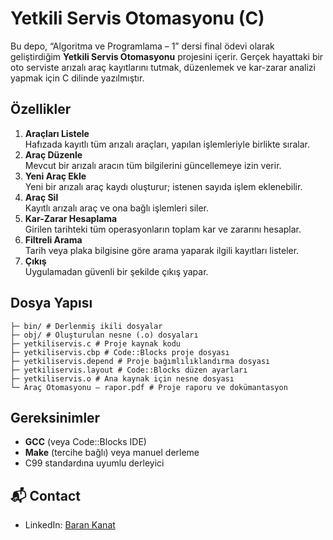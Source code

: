 # Yetkili Servis Otomasyonu (C)

Bu depo, “Algoritma ve Programlama – 1” dersi final ödevi olarak geliştirdiğim **Yetkili Servis Otomasyonu** projesini içerir. Gerçek hayattaki bir oto serviste arızalı araç kayıtlarını tutmak, düzenlemek ve kar-zarar analizi yapmak için C dilinde yazılmıştır.

## Özellikler

1. **Araçları Listele**  
   Hafızada kayıtlı tüm arızalı araçları, yapılan işlemleriyle birlikte sıralar.  
2. **Araç Düzenle**  
   Mevcut bir arızalı aracın tüm bilgilerini güncellemeye izin verir.  
3. **Yeni Araç Ekle**  
   Yeni bir arızalı araç kaydı oluşturur; istenen sayıda işlem eklenebilir.  
4. **Araç Sil**  
   Kayıtlı arızalı araç ve ona bağlı işlemleri siler.  
5. **Kar-Zarar Hesaplama**  
   Girilen tarihteki tüm operasyonların toplam kar ve zararını hesaplar.  
6. **Filtreli Arama**  
   Tarih veya plaka bilgisine göre arama yaparak ilgili kayıtları listeler.  
7. **Çıkış**  
   Uygulamadan güvenli bir şekilde çıkış yapar.



## Dosya Yapısı
```
├─ bin/ # Derlenmiş ikili dosyalar
├─ obj/ # Oluşturulan nesne (.o) dosyaları
├─ yetkiliservis.c # Proje kaynak kodu
├─ yetkiliservis.cbp # Code::Blocks proje dosyası
├─ yetkiliservis.depend # Proje bağımlılıklandırma dosyası
├─ yetkiliservis.layout # Code::Blocks düzen ayarları
├─ yetkiliservis.o # Ana kaynak için nesne dosyası
└─ Araç Otomasyonu – rapor.pdf # Proje raporu ve dokümantasyon
```

## Gereksinimler

- **GCC** (veya Code::Blocks IDE)  
- **Make** (tercihe bağlı) veya manuel derleme  
- C99 standardına uyumlu derleyici

## 📬 Contact
- LinkedIn: [Baran Kanat](https://www.linkedin.com/in/baran-kanat)
